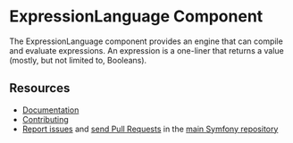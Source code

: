 ExpressionLanguage Component
============================

The ExpressionLanguage component provides an engine that can compile and
evaluate expressions. An expression is a one-liner that returns a value
(mostly, but not limited to, Booleans).

Resources
---------

  * [Documentation](https://symfony.com/doc/current/components/expression_language/introduction.html)
  * [Contributing](https://symfony.com/doc/current/contributing/index.html)
  * [Report issues](https://github.com/oldpak/symfony/issues) and
    [send Pull Requests](https://github.com/oldpak/symfony/pulls)
    in the [main Symfony repository](https://github.com/oldpak/symfony)
